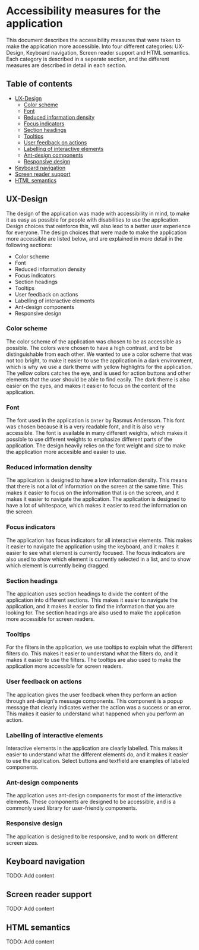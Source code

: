 # Accessibility measures for the application
This document describes the accessibility measures that were taken to make the application more accessible. Into four different categories: UX-Design, Keyboard navigation, Screen reader support and HTML semantics. Each category is described in a separate section, and the different measures are described in detail in each section.

## Table of contents
- [UX-Design](#ux-design)
    - [Color scheme](#color-scheme)
    - [Font](#font)
    - [Reduced information density](#reduced-information-density)
    - [Focus indicators](#focus-indicators)
    - [Section headings](#section-headings)
    - [Tooltips](#tooltips)
    - [User feedback on actions](#user-feedback-on-actions)
    - [Labelling of interactive elements](#labelling-of-interactive-elements)
    - [Ant-design components](#ant-design-components)
    - [Responsive design](#responsive-design)
- [Keyboard navigation](#keyboard-navigation)
- [Screen reader support](#screen-reader-support)
- [HTML semantics](#html-semantics)

## UX-Design<a name="ux-design"></a>
The design of the application was made with accessibility in mind, to make it as easy as possible for people with disabilities to use the application. Design choices that reinforce this, will also lead to a better user experience for everyone. The design choices that were made to make the application more accessible are listed below, and are explained in more detail in the following sections:

- Color scheme
- Font
- Reduced information density
- Focus indicators
- Section headings
- Tooltips
- User feedback on actions
- Labelling of interactive elements
- Ant-design components
- Responsive design

### Color scheme<a name="color-scheme"></a>
The color scheme of the application was chosen to be as accessible as possible. The colors were chosen to have a high contrast, and to be distinguishable from each other. We wanted to use a color scheme that was not too bright, to make it easier to use the application in a dark environment, which is why we use a dark theme with yellow highlights for the application. The yellow colors catches the eye, and is used for action buttons and other elements that the user should be able to find easily. The dark theme is also easier on the eyes, and makes it easier to focus on the content of the application.

### Font<a name="font"></a>
The font used in the application is `Inter` by Rasmus Andersson. This font was chosen because it is a very readable font, and it is also very accessible. The font is available in many different weights, which makes it possible to use different weights to emphasize different parts of the application. The design heavily relies on the font weight and size to make the application more accesible and easier to use.

### Reduced information density<a name="reduced-information-density"></a>
The application is designed to have a low information density. This means that there is not a lot of information on the screen at the same time. This makes it easier to focus on the information that is on the screen, and it makes it easier to navigate the application. The application is designed to have a lot of whitespace, which makes it easier to read the information on the screen.

### Focus indicators<a name="focus-indicators"></a>
The application has focus indicators for all interactive elements. This makes it easier to navigate the application using the keyboard, and it makes it easier to see what element is currently focused. The focus indicators are also used to show which element is currently selected in a list, and to show which element is currently being dragged.

### Section headings<a name="section-headings"></a>
The application uses section headings to divide the content of the application into different sections. This makes it easier to navigate the application, and it makes it easier to find the information that you are looking for. The section headings are also used to make the application more accessible for screen readers.

### Tooltips<a name="tooltips"></a>
For the filters in the application, we use tooltips to explain what the different filters do. This makes it easier to understand what the filters do, and it makes it easier to use the filters. The tooltips are also used to make the application more accessible for screen readers.

### User feedback on actions<a name="user-feedback-on-actions"></a>
The application gives the user feedback when they perform an action through ant-design's message components. This component is a popup message that clearly indicates wether the action was a success or an error. This makes it easier to understand what happened when you perform an action.

### Labelling of interactive elements<a name="labelling-of-interactive-elements"></a>
 Interactive elements in the application are clearly labelled. This makes it easier to understand what the different elements do, and it makes it easier to use the application. Select buttons and textfield are examples of labeled components.

### Ant-design components<a name="ant-design-components"></a>
The application uses ant-design components for most of the interactive elements. These components are designed to be accessible, and is a commonly used library for user-friendly components.

### Responsive design<a name="responsive-design"></a>
The application is designed to be responsive, and to work on different screen sizes.

## Keyboard navigation<a name="keyboard-navigation"></a>
TODO: Add content

## Screen reader support<a name="screen-reader-support"></a>
TODO: Add content

## HTML semantics<a name="html-semantics"></a>
TODO: Add content
